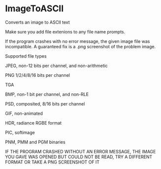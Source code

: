 # ImageToASCII
Converts an image to ASCII text

Make sure you add file extenions to any file name prompts.

If the program crashes with no error message, the given image file was incompatible. A guaranteed fix is a .png screenshot of the problem image.


Supported file types

JPEG, non-12 bits per channel, and non-arithmetic

PNG 1/2/4/8/16 bits per channel

TGA

BMP, non-1 bit per channel, and non-RLE

PSD, composited, 8/16 bits per channel

GIF, non-animated

HDR, radiance RGBE format

PIC, softimage

PNM, PMM and PGM binaries


IF THE PROGRAM CRASHED WITHOUT AN ERROR MESSAGE, THE IMAGE YOU GAVE WAS OPENED BUT COULD NOT BE READ, TRY A DIFFERENT FORMAT OR TAKE A PNG SCREENSHOT OF IT